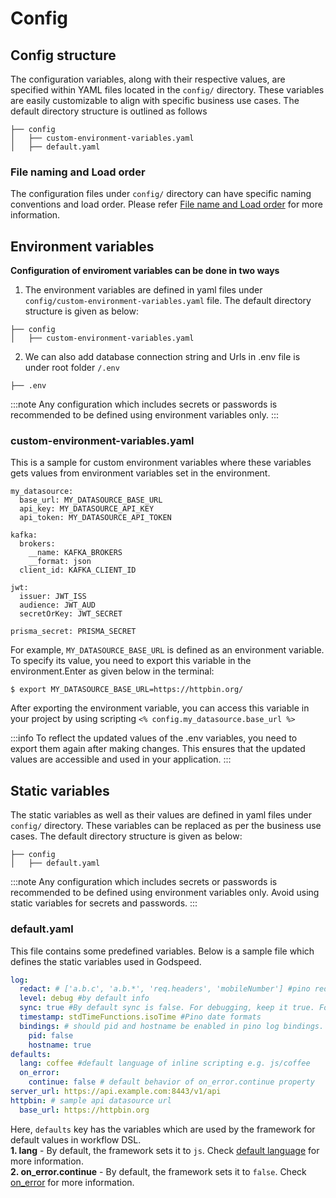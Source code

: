 # Config
## Config structure

The configuration variables, along with their respective values, are specified within YAML files located in the `config/` directory. These variables are easily customizable to align with specific business use cases. The default directory structure is outlined as follows

```
├── config
│   ├── custom-environment-variables.yaml
│   ├── default.yaml
```

### File naming and Load order
The configuration files under `config/` directory can have specific naming conventions and load order. Please refer [File name and Load order](https://github.com/node-config/node-config/wiki/Configuration-Files#file-load-order) for more information.


## Environment variables

**Configuration of enviroment variables can be done in two ways**

1. The environment variables are defined in yaml files under `config/custom-environment-variables.yaml` file. The default directory structure is given as below:


```
├── config
│   ├── custom-environment-variables.yaml
```

2. We can also add database connection string and Urls in .env  file is under root folder `/.env`

```
├── .env
```

:::note
Any configuration which includes secrets or passwords is recommended to be defined using environment variables only.
:::

### custom-environment-variables.yaml
This is a sample for custom environment variables where these variables gets values from environment variables set in the environment. 
```
my_datasource:
  base_url: MY_DATASOURCE_BASE_URL
  api_key: MY_DATASOURCE_API_KEY
  api_token: MY_DATASOURCE_API_TOKEN

kafka:
  brokers:
    __name: KAFKA_BROKERS
    __format: json
  client_id: KAFKA_CLIENT_ID

jwt:
  issuer: JWT_ISS
  audience: JWT_AUD
  secretOrKey: JWT_SECRET

prisma_secret: PRISMA_SECRET
```

For example, `MY_DATASOURCE_BASE_URL` is defined as an environment variable. To specify its value, you need to export this variable in the environment.Enter as given below in the terminal:

```
$ export MY_DATASOURCE_BASE_URL=https://httpbin.org/
```

After exporting the environment variable, you can access this variable in your project by using scripting 
`<% config.my_datasource.base_url %>`

:::info To reflect the updated values of the .env variables, you need to export them again after making changes. This ensures that the updated values are accessible and used in your application.
:::



## Static variables
The static variables as well as their values are defined in yaml files under `config/` directory. These variables can be replaced as per the business use cases. The default directory structure is given as below:

```
├── config
│   ├── default.yaml
```

:::note
Any configuration which includes secrets or passwords is recommended to be defined using environment variables only. Avoid using static variables for secrets and passwords.
:::

### default.yaml
This file contains some predefined variables. Below is a sample file which defines the static variables used in Godspeed.
```yaml
log:
  redact: # ['a.b.c', 'a.b.*', 'req.headers', 'mobileNumber'] #pino redact rules. Default null.
  level: debug #by default info
  sync: true #By default sync is false. For debugging, keep it true. For performance keep it false.
  timestamp: stdTimeFunctions.isoTime #Pino date formats
  bindings: # should pid and hostname be enabled in pino log bindings.
    pid: false
    hostname: true 
defaults:
  lang: coffee #default language of inline scripting e.g. js/coffee
  on_error:
    continue: false # default behavior of on_error.continue property
server_url: https://api.example.com:8443/v1/api
httpbin: # sample api datasource url
  base_url: https://httpbin.org
```

Here, `defaults` key has the variables which are used by the framework for default values in workflow DSL.    
**1. lang** - By default, the framework sets it to `js`. Check [default language](../inline-scripting/overview.md/#default-language-at-global-level) for more information.   
**2. on_error.continue** - By default, the framework sets it to `false`. Check [on_error](../workflows/yaml-workflows/workflow-dsl.md/#error-handling) for more information.
